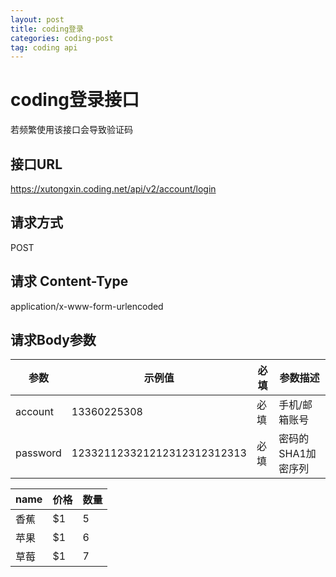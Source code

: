```yaml
---
layout: post
title: coding登录
categories: coding-post
tag: coding api
---
```


# coding登录接口
若频繁使用该接口会导致验证码

## 接口URL
https://xutongxin.coding.net/api/v2/account/login
## 请求方式
POST
## 请求 Content-Type
application/x-www-form-urlencoded

## 请求Body参数

|参数|示例值|必填|参数描述|
|---|---|--|---|
|account|13360225308|必填|手机/邮箱账号|
|password|123321123321212312312312313|必填|密码的SHA1加密序列|

name | 价格 |  数量
-|-|-
香蕉 | $1 | 5 |
苹果 | $1 | 6 |
草莓 | $1 | 7 |
